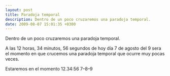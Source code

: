 ```yaml
---
layout: post
title: Paradoja temporal
description: Dentro de un poco cruzaremos una paradoja temporal.
date: 2009-08-07 15:01:35 +0300
---
```


Dentro de un poco cruzaremos una paradoja temporal.

A las 12 horas, 34 minutos, 56 segundos de hoy día 7 de agosto del 9 sera el momento en que crucemos una paradoja temporal que ocurre muy pocas veces.

Estaremos en el momento 12.34:56 7–8–9